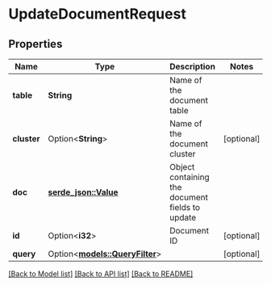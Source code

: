 # UpdateDocumentRequest

## Properties

Name | Type | Description | Notes
------------ | ------------- | ------------- | -------------
**table** | **String** | Name of the document table | 
**cluster** | Option<**String**> | Name of the document cluster | [optional]
**doc** | [**serde_json::Value**](.md) | Object containing the document fields to update | 
**id** | Option<**i32**> | Document ID | [optional]
**query** | Option<[**models::QueryFilter**](queryFilter.md)> |  | [optional]

[[Back to Model list]](../README.md#documentation-for-models) [[Back to API list]](../README.md#documentation-for-api-endpoints) [[Back to README]](../README.md)


